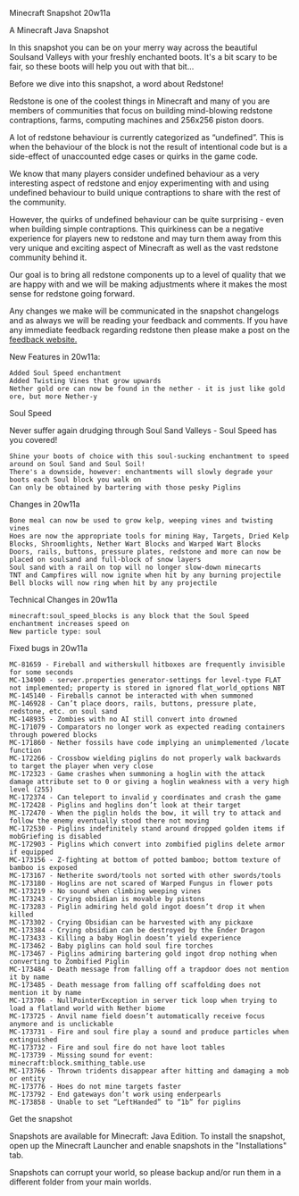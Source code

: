 
Minecraft Snapshot 20w11a

A Minecraft Java Snapshot

In this snapshot you can be on your merry way across the beautiful Soulsand Valleys with your 
freshly enchanted boots. It's a bit scary to be fair, so these boots will help you out with that bit...

Before we dive into this snapshot, a word about Redstone!

Redstone is one of the coolest things in Minecraft and many of you are members of communities that focus on building mind-blowing redstone contraptions, farms, computing machines and 256x256 piston doors.

A lot of redstone behaviour is currently categorized as “undefined”. This is when the behaviour of the block is not the result of intentional code but is a side-effect of unaccounted edge cases or quirks in the game code.​

We know that many players consider undefined behaviour as a very interesting aspect of redstone and enjoy experimenting with and using undefined behaviour to build unique contraptions to share with the rest of the community.​

However, the quirks of undefined behaviour can be quite surprising - even when building simple contraptions. This quirkiness can be a negative experience for players new to redstone and may turn them away from this very unique and exciting aspect of Minecraft as well as the vast redstone community behind it.​

Our goal is to bring all redstone components up to a level of quality that we are happy with and we will be making adjustments where it makes the most sense for redstone going forward.

Any changes we make will be communicated in the snapshot changelogs and as always we will be reading your feedback and comments. If you have any immediate feedback regarding redstone then please make a post on the [feedback website.](https://feedback.minecraft.net/)

New Features in 20w11a:

    Added Soul Speed enchantment
    Added Twisting Vines that grow upwards
    Nether gold ore can now be found in the nether - it is just like gold ore, but more Nether-y

Soul Speed

Never suffer again drudging through Soul Sand Valleys - Soul Speed has you covered!

    Shine your boots of choice with this soul-sucking enchantment to speed around on Soul Sand and Soul Soil!
    There's a downside, however: enchantments will slowly degrade your boots each Soul block you walk on
    Can only be obtained by bartering with those pesky Piglins

Changes in 20w11a

    Bone meal can now be used to grow kelp, weeping vines and twisting vines
    Hoes are now the appropriate tools for mining Hay, Targets, Dried Kelp Blocks, Shroomlights, Nether Wart Blocks and Warped Wart Blocks
    Doors, rails, buttons, pressure plates, redstone and more can now be placed on soulsand and full-block of snow layers
    Soul sand with a rail on top will no longer slow-down minecarts
    TNT and Campfires will now ignite when hit by any burning projectile
    Bell blocks will now ring when hit by any projectile

Technical Changes in 20w11a

    minecraft:soul_speed_blocks is any block that the Soul Speed enchantment increases speed on
    New particle type: soul

Fixed bugs in 20w11a

    MC-81659 - Fireball and witherskull hitboxes are frequently invisible for some seconds
    MC-134900 - server.properties generator-settings for level-type FLAT not implemented; property is stored in ignored flat_world_options NBT
    MC-145140 - Fireballs cannot be interacted with when summoned
    MC-146928 - Can’t place doors, rails, buttons, pressure plate, redstone, etc. on soul sand
    MC-148935 - Zombies with no AI still convert into drowned
    MC-171079 - Comparators no longer work as expected reading containers through powered blocks
    MC-171860 - Nether fossils have code implying an unimplemented /locate function
    MC-172266 - Crossbow wielding piglins do not properly walk backwards to target the player when very close
    MC-172323 - Game crashes when summoning a hoglin with the attack damage attribute set to 0 or giving a hoglin weakness with a very high level (255)
    MC-172374 - Can teleport to invalid y coordinates and crash the game
    MC-172428 - Piglins and hoglins don’t look at their target
    MC-172470 - When the piglin holds the bow, it will try to attack and follow the enemy eventually stood there not moving
    MC-172530 - Piglins indefinitely stand around dropped golden items if mobGriefing is disabled
    MC-172903 - Piglins which convert into zombified piglins delete armor if equipped
    MC-173156 - Z-fighting at bottom of potted bamboo; bottom texture of bamboo is exposed
    MC-173167 - Netherite sword/tools not sorted with other swords/tools
    MC-173180 - Hoglins are not scared of Warped Fungus in flower pots
    MC-173219 - No sound when climbing weeping vines
    MC-173243 - Crying obsidian is movable by pistons
    MC-173283 - Piglin admiring held gold ingot doesn’t drop it when killed
    MC-173302 - Crying Obsidian can be harvested with any pickaxe
    MC-173384 - Crying obsidian can be destroyed by the Ender Dragon
    MC-173433 - Killing a baby Hoglin doesn’t yield experience
    MC-173462 - Baby piglins can hold soul fire torches
    MC-173467 - Piglins admiring bartering gold ingot drop nothing when converting to Zombified Piglin
    MC-173484 - Death message from falling off a trapdoor does not mention it by name
    MC-173485 - Death message from falling off scaffolding does not mention it by name
    MC-173706 - NullPointerException in server tick loop when trying to load a flatland world with Nether biome
    MC-173725 - Anvil name field doesn’t automatically receive focus anymore and is unclickable
    MC-173731 - Fire and soul fire play a sound and produce particles when extinguished
    MC-173732 - Fire and soul fire do not have loot tables
    MC-173739 - Missing sound for event: minecraft:block.smithing_table.use
    MC-173766 - Thrown tridents disappear after hitting and damaging a mob or entity
    MC-173776 - Hoes do not mine targets faster
    MC-173792 - End gateways don’t work using enderpearls
    MC-173858 - Unable to set “LeftHanded” to “1b” for piglins

Get the snapshot

Snapshots are available for Minecraft: Java Edition. To install the snapshot, open up the Minecraft Launcher and enable snapshots in the "Installations" tab.

Snapshots can corrupt your world, so please backup and/or run them in a different folder from your main worlds.